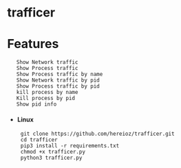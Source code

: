 # trafficer

# Features
       Show Network traffic
       Show Process traffic
       Show Process traffic by name
       Show Network traffic by pid
       Show Process traffic by pid
       kill process by name
       Kill process by pid
       Show pid info

* #### Linux
       git clone https://github.com/hereioz/trafficer.git
       cd trafficer
       pip3 install -r requirements.txt
       chmod +x trafficer.py
       python3 trafficer.py
